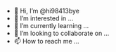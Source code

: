 - 👋 Hi, I’m @hi98413bye
- 👀 I’m interested in ...
- 🌱 I’m currently learning ...
- 💞️ I’m looking to collaborate on ...
- 📫 How to reach me ...

<!---
hi98413bye/hi98413bye is a ✨ special ✨ repository because its `README.md` (this file) appears on your GitHub profile.
You can click the Preview link to take a look at your changes.
--->
